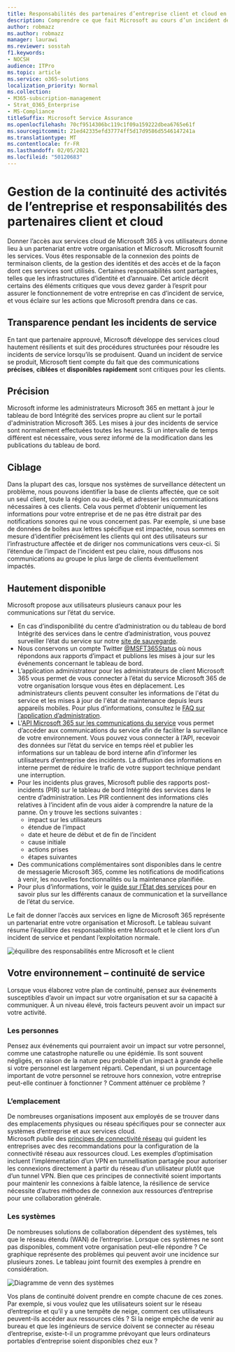 ```yaml
---
title: Responsabilités des partenaires d’entreprise client et cloud en terme de continuité de l’activité
description: Comprendre ce que fait Microsoft au cours d’un incident de service pour vous permettre de mieux préparer les plans de continuité de votre activité.
author: robmazz
ms.author: robmazz
manager: laurawi
ms.reviewer: sosstah
f1.keywords:
- NOCSH
audience: ITPro
ms.topic: article
ms.service: o365-solutions
localization_priority: Normal
ms.collection:
- M365-subscription-management
- Strat_O365_Enterprise
- MS-Compliance
titleSuffix: Microsoft Service Assurance
ms.openlocfilehash: 70cf9514306bc119c1f09a159222dbea6765e61f
ms.sourcegitcommit: 21ed42335efd37774ff5d17d9586d5546147241a
ms.translationtype: MT
ms.contentlocale: fr-FR
ms.lasthandoff: 02/05/2021
ms.locfileid: "50120683"
---
```

# <a name="enterprise-business-continuity-management-customer-and-cloud-partner-responsibilities"></a>Gestion de la continuité des activités de l’entreprise et responsabilités des partenaires client et cloud

Donner l’accès aux services cloud de Microsoft 365 à vos utilisateurs donne lieu à un partenariat entre votre organisation et Microsoft. Microsoft fournit les services. Vous êtes responsable de la connexion des points de terminaison clients, de la gestion des identités et des accès et de la façon dont ces services sont utilisés. Certaines responsabilités sont partagées, telles que les infrastructures d’identité et d’annuaire. Cet article décrit certains des éléments critiques que vous devez garder à l’esprit pour assurer le fonctionnement de votre entreprise en cas d’incident de service, et vous éclaire sur les actions que Microsoft prendra dans ce cas.

## <a name="transparency-during-service-incidents"></a>Transparence pendant les incidents de service

En tant que partenaire approuvé, Microsoft développe des services cloud hautement résilients et suit des procédures structurées pour résoudre les incidents de service lorsqu’ils se produisent. Quand un incident de service se produit, Microsoft tient compte du fait que des communications **précises**, **ciblées** et **disponibles rapidement** sont critiques pour les clients.

## <a name="timely"></a>Précision

Microsoft informe les administrateurs Microsoft 365 en mettant à jour le tableau de bord Intégrité des services propre au client sur le portail d'administration Microsoft 365. Les mises à jour des incidents de service sont normalement effectuées toutes les heures. Si un intervalle de temps différent est nécessaire, vous serez informé de la modification dans les publications du tableau de bord.

## <a name="targeted"></a>Ciblage

Dans la plupart des cas, lorsque nos systèmes de surveillance détectent un problème, nous pouvons identifier la base de clients affectée, que ce soit un seul client, toute la région ou au-delà, et adresser les communications nécessaires à ces clients. Cela vous permet d’obtenir uniquement les informations pour votre entreprise et de ne pas être distrait par des notifications sonores qui ne vous concernent pas. Par exemple, si une base de données de boîtes aux lettres spécifique est impactée, nous sommes en mesure d’identifier précisément les clients qui ont des utilisateurs sur l’infrastructure affectée et de diriger nos communications vers ceux-ci. Si l’étendue de l’impact de l’incident est peu claire, nous diffusons nos communications au groupe le plus large de clients éventuellement impactés.

## <a name="highly-available"></a>Hautement disponible

Microsoft propose aux utilisateurs plusieurs canaux pour les communications sur l’état du service.

- En cas d’indisponibilité du centre d’administration ou du tableau de bord Intégrité des services dans le centre d’administration, vous pouvez surveiller l’état du service sur notre [site de sauvegarde](https://status.office365.com/).
- Nous conservons un compte Twitter [@MSFT365Status](https://twitter.com/msft365status?lang=en) où nous répondons aux rapports d’impact et publions les mises à jour sur les événements concernant le tableau de bord.
- L’application administrateur pour les administrateurs de client Microsoft 365 vous permet de vous connecter à l’état du service Microsoft 365 de votre organisation lorsque vous êtes en déplacement. Les administrateurs clients peuvent consulter les informations de l'état du service et les mises à jour de l'état de maintenance depuis leurs appareils mobiles. Pour plus d’informations, consultez le [FAQ sur l’application d’administration](/office365/admin/admin-overview/admin-mobile-app).
- L'[API Microsoft 365 sur les communications du service](/office365/servicedescriptions/office-365-platform-service-description/service-health-and-continuity#office-365-service-communications-api) vous permet d’accéder aux communications du service afin de faciliter la surveillance de votre environnement. Vous pouvez vous connecter à l’API, recevoir des données sur l’état du service en temps réel et publier les informations sur un tableau de bord interne afin d’informer les utilisateurs d’entreprise des incidents. La diffusion des informations en interne permet de réduire le trafic de votre support technique pendant une interruption.
- Pour les incidents plus graves, Microsoft publie des rapports post-incidents (PIR) sur le tableau de bord Intégrité des services dans le centre d’administration. Les PIR contiennent des informations clés relatives à l’incident afin de vous aider à comprendre la nature de la panne. On y trouve les sections suivantes :
    - impact sur les utilisateurs
    - étendue de l’impact
    - date et heure de début et de fin de l’incident
    - cause initiale
    - actions prises
    - étapes suivantes
- Des communications complémentaires sont disponibles dans le centre de messagerie Microsoft 365, comme les notifications de modifications à venir, les nouvelles fonctionnalités ou la maintenance planifiée.
- Pour plus d’informations, voir le [guide sur l’État des services](/office365/servicedescriptions/office-365-platform-service-description/service-health-and-continuity) pour en savoir plus sur les différents canaux de communication et la surveillance de l’état du service.

Le fait de donner l’accès aux services en ligne de Microsoft 365 représente un partenariat entre votre organisation et Microsoft. Le tableau suivant résume l’équilibre des responsabilités entre Microsoft et le client lors d’un incident de service et pendant l’exploitation normale.

![équilibre des responsabilités entre Microsoft et le client](../media/responsibilities.png)

## <a name="your-environment---service-continuity"></a>Votre environnement – continuité de service

Lorsque vous élaborez votre plan de continuité, pensez aux événements susceptibles d’avoir un impact sur votre organisation et sur sa capacité à communiquer. À un niveau élevé, trois facteurs peuvent avoir un impact sur votre activité.

### <a name="people"></a>Les personnes

Pensez aux événements qui pourraient avoir un impact sur votre personnel, comme une catastrophe naturelle ou une épidémie. Ils sont souvent négligés, en raison de la nature peu probable d’un impact à grande échelle si votre personnel est largement réparti. Cependant, si un pourcentage important de votre personnel se retrouve hors connexion, votre entreprise peut-elle continuer à fonctionner ? Comment atténuer ce problème ?

### <a name="location"></a>L’emplacement

De nombreuses organisations imposent aux employés de se trouver dans des emplacements physiques ou réseau spécifiques pour se connecter aux systèmes d’entreprise et aux services cloud.  
Microsoft publie des [principes de connectivité réseau](/microsoft-365/enterprise/microsoft-365-network-connectivity-principles) qui guident les entreprises avec des recommandations pour la configuration de la connectivité réseau aux ressources cloud. Les exemples d’optimisation incluent l’implémentation d’un VPN en tunnellisation partagée pour autoriser les connexions directement à partir du réseau d’un utilisateur plutôt que d’un tunnel VPN.  Bien que ces principes de connectivité soient importants pour maintenir les connexions à faible latence, la résilience de service nécessite d’autres méthodes de connexion aux ressources d’entreprise pour une collaboration générale.

### <a name="systems"></a>Les systèmes

De nombreuses solutions de collaboration dépendent des systèmes, tels que le réseau étendu (WAN) de l’entreprise. Lorsque ces systèmes ne sont pas disponibles, comment votre organisation peut-elle répondre ?
Ce graphique représente des problèmes qui peuvent avoir une incidence sur plusieurs zones. Le tableau joint fournit des exemples à prendre en considération.

![Diagramme de venn des systèmes](../media/venn-diagram.png)

Vos plans de continuité doivent prendre en compte chacune de ces zones. Par exemple, si vous voulez que les utilisateurs soient sur le réseau d’entreprise et qu’il y a une tempête de neige, comment ces utilisateurs peuvent-ils accéder aux ressources clés ? Si la neige empêche de venir au bureau et que les ingénieurs de service doivent se connecter au réseau d’entreprise, existe-t-il un programme prévoyant que leurs ordinateurs portables d’entreprise soient disponibles chez eux ?

